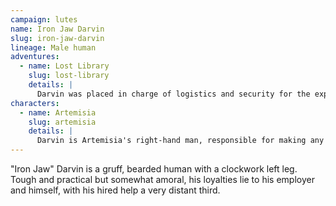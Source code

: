 ```yaml
---
campaign: lutes
name: Iron Jaw Darvin
slug: iron-jaw-darvin
lineage: Male human
adventures:
  - name: Lost Library
    slug: lost-library
    details: |
      Darvin was placed in charge of logistics and security for the expedition to the Lost Library.
characters:
  - name: Artemisia
    slug: artemisia
    details: |
      Darvin is Artemisia's right-hand man, responsible for making any pesky troubles to her expeditions go away. No questions asked.
---
```


"Iron Jaw" Darvin is a gruff, bearded human with a clockwork left leg. Tough and practical but somewhat amoral, his loyalties lie to his employer and himself, with his hired help a very distant third.
